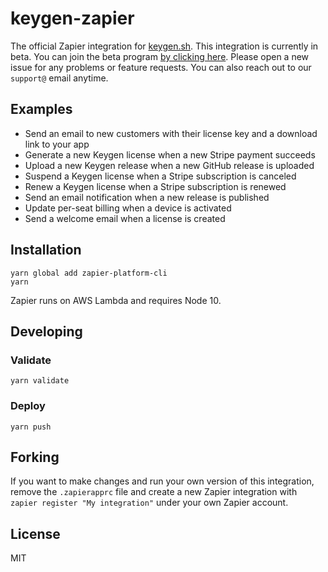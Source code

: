 # keygen-zapier

The official Zapier integration for [keygen.sh](https://keygen.sh). This integration is currently in beta. You
can join the beta program [by clicking here](https://zapier.com/developer/public-invite/153849/d64f8d33515a747e154f3ee74ad90440/).
Please open a new issue for any problems or feature requests. You can also reach out to
our `support@` email anytime.

## Examples

- Send an email to new customers with their license key and a download link to your app
- Generate a new Keygen license when a new Stripe payment succeeds
- Upload a new Keygen release when a new GitHub release is uploaded
- Suspend a Keygen license when a Stripe subscription is canceled
- Renew a Keygen license when a Stripe subscription is renewed
- Send an email notification when a new release is published
- Update per-seat billing when a device is activated
- Send a welcome email when a license is created

## Installation

```
yarn global add zapier-platform-cli
yarn
```

Zapier runs on AWS Lambda and requires Node 10.

## Developing

### Validate

```
yarn validate
```

### Deploy

```
yarn push
```

## Forking

If you want to make changes and run your own version of this integration, remove the `.zapierapprc`
file and create a new Zapier integration with `zapier register "My integration"` under your own
Zapier account.

## License

MIT
